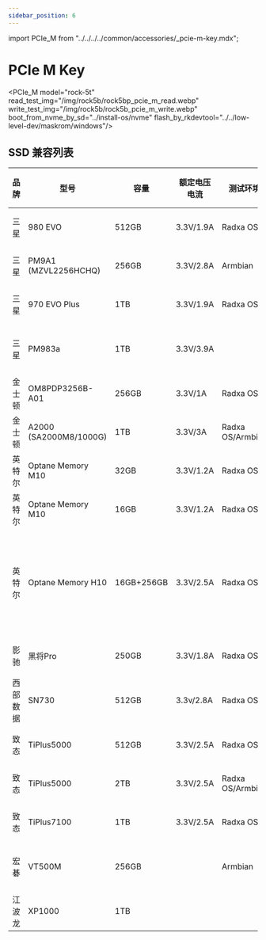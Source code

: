 ```yaml
---
sidebar_position: 6
---
```


import PCIe_M from "../../../../common/accessories/\_pcie-m-key.mdx";

# PCIe M Key

<PCIe_M model="rock-5t" read_test_img="/img/rock5b/rock5bp_pcie_m_read.webp" write_test_img="/img/rock5b/rock5b_pcie_m_write.webp" boot_from_nvme_by_sd="../install-os/nvme" flash_by_rkdevtool="../../low-level-dev/maskrom/windows"/>

## SSD 兼容列表

<div className='gpio_style'>

| 品牌     | 型号                   | 容量       | 额定电压电流 | 测试环境         | 兼容性       | 读写速率                         | 备注                                               |
| -------- | ---------------------- | ---------- | ------------ | ---------------- | ------------ | -------------------------------- | -------------------------------------------------- |
| 三星     | 980 EVO                | 512GB      | 3.3V/1.9A    | Radxa OS         | 可识别       | Read:1.0GB/s<br/>Write:991MB/s   |                                                    |
| 三星     | PM9A1 (MZVL2256HCHQ)   | 256GB      | 3.3V/2.8A    | Armbian          | 可识别       | Read:14.8MB/s<br/>Write:9.72MB/s |                                                    |
| 三星     | 970 EVO Plus           | 1TB        | 3.3V/1.9A    | Radxa OS         | 可识别       |                                  |                                                    |
| 三星     | PM983a                 | 1TB        | 3.3V/3.9A    |                  | **不可识别** |                                  |                                                    |
| 金士顿   | OM8PDP3256B-A01        | 256GB      | 3.3V/1A      | Radxa OS         | 可识别       |                                  |                                                    |
| 金士顿   | A2000 (SA2000M8/1000G) | 1TB        | 3.3V/3A      | Radxa OS/Armbian | 可识别       | Read:980MB/s<br/>Write:888MB/s   |                                                    |
| 英特尔   | Optane Memory M10      | 32GB       | 3.3V/1.2A    | Radxa OS         | 可识别       |                                  |                                                    |
| 英特尔   | Optane Memory M10      | 16GB       | 3.3V/1.2A    | Radxa OS         | 可识别       |                                  |                                                    |
| 英特尔   | Optane Memory H10      | 16GB+256GB | 3.3V/2.5A    | Radxa OS         | 可识别       | Read:910MB/s<br/>Write:170MB/s   | 默认配置下仅可识别 16G，PCI-E 分离后可识别全部容量 |
| 影驰     | 黑将Pro                | 250GB      | 3.3V/1.8A    | Radxa OS         | 可识别       | Read:2.1GB/s<br/>Write:680MB/s   |                                                    |
| 西部数据 | SN730                  | 512GB      | 3.3v/2.8A    | Radxa OS         | 可识别       | Read:1.4GB/s<br/>Write:670MB/s   |                                                    |
| 致态     | TiPlus5000             | 512GB      | 3.3V/2.5A    | Radxa OS         | 可识别       |                                  |                                                    |
| 致态     | TiPlus5000             | 2TB        | 3.3V/2.5A    | Radxa OS/Armbian | 可识别       | Read:1.3GB/s<br/>Write:745MB/s   |                                                    |
| 致态     | TiPlus7100             | 1TB        | 3.3V/2.5A    | Radxa OS         | 可识别       | Read:2.9GB/s<br/>Write:2.2GB/s   |                                                    |
| 宏碁     | VT500M                 | 256GB      |              | Armbian          | **不可识别** |                                  |                                                    |
| 江波龙   | XP1000                 | 1TB        |              |                  | 可识别       | Read:2.0GB/s<br/>Write:2.0GB/s   |                                                    |

</div>
